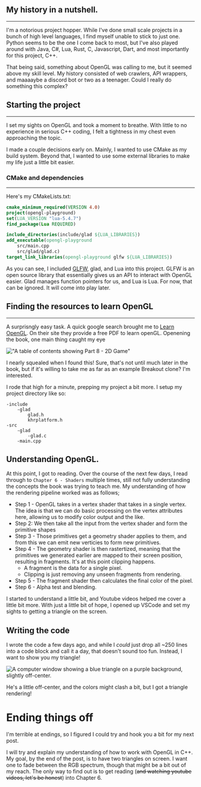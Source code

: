 <!--
.. title: Learning OpenGL in 2025.
.. slug: learning-opengl-in-2025
.. date: 2025-06-12 19:34:36 UTC-04:00
.. tags: opengl,dev
.. category: graphics-programming
.. link: 
.. description: The start of my experience with OpenGL and game programming.
.. type: text
-->

## My history in a nutshell.
---
I'm a notorious project hopper.  While I've done small scale projects in a bunch of high level languages, I find myself unable to stick to just one.  Python seems to be the one I come back to most, but I've also played around with Java, C#, Lua, Rust, C, Javascript, Dart, and most importantly for this project, C++.

That being said, something about OpenGL was calling to me, but it seemed above my skill level.  My history consisted of web crawlers, API wrappers, and maaaaybe a discord bot or two as a teenager.  Could I really do something this complex?

## Starting the project
---
I set my sights on OpenGL and took a moment to breathe.  With little to no experience in serious C++ coding, I felt a tightness in my chest even approaching the topic.

I made a couple decisions early on.  Mainly, I wanted to use CMake as my build system.  Beyond that, I wanted to use some external libraries to make my life just a little bit easier.  

### CMake and dependencies
---

Here's my CMakeLists.txt:
```CMake
cmake_minimum_required(VERSION 4.0)
project(opengl-playground)
set(LUA_VERSION "lua-5.4.7")
find_package(Lua REQUIRED)

include_directories(include/glad ${LUA_LIBRARIES})
add_executable(opengl-playground
    src/main.cpp
    src/glad/glad.c)
target_link_libraries(opengl-playground glfw ${LUA_LIBRARIES})


```

As you can see, I included [GLFW](https://www.glfw.org/), glad, and Lua into this project.  GLFW is an open source library that essentially gives us an API to interact with OpenGL easier.  Glad manages function pointers for us, and Lua is Lua.  For now, that can be ignored.  It will come into play later. 

## Finding the resources to learn OpenGL
---
A surprisngly easy task.  A quick google search brought me to [Learn OpenGL](https://learnopengl.com/).  On their site they provide a free PDF to learn openGL.  Openening the book, one main thing caught my eye

!["A table of contents showing Part 8 - 2D Game"](../images/part_8_opengl.png)

I nearly squealed when I found this!  Sure, that's not until much later in the book, but if it's willing to take me as far as an example Breakout clone?  I'm interested.

I rode that high for a minute, prepping my project a bit more.  I setup my project directory like so:

```
-include
    -glad
        glad.h
        khrplatform.h
-src
    -glad
        -glad.c
    -main.cpp
```

## Understanding OpenGL.

At this point, I got to reading.  Over the course of the next few days, I read through to `Chapter 6 - Shaders` multiple times, still not fully understanding the concepts the book was trying to teach me.  My understanding of how the rendering pipeline worked was as follows;

* Step 1 - OpenGL takes in a vertex shader that takes in a single vertex.  The idea is that we can do basic processing on the vertex attributes here, allowing us to modify color output and the like.
* Step 2: We then take all the input from the vertex shader and form the primitive shapes
* Step 3 - Those primitives get a geometry shader applies to them, and from this we can emit new verticies to form new primitives.
* Step 4 - The geometry shader is then rastertized, meaning that the primitives we generated earlier are mapped to their screen position, resulting in fragments.  It's at this point clipping happens.
    * A fragment is the data for a single pixel.
    * Clipping is just removing any unseen fragments from rendering.
* Step 5 - The fragment shader then calculates the final color of the pixel. 
* Step 6 - Alpha test and blending.

I started to understand a little bit, and Youtube videos helped me cover a little bit more.  With just a little bit of hope, I opened up VSCode and set my sights to getting a triangle on the screen.


## Writing the code
I wrote the code a few days ago, and while I *could* just drop all ~250 lines into a code block and call it a day, that doesn't sound too fun.  Instead, I want to show you my triangle!

![A computer window showing a blue triangle on a purple background, slightly off-center.](../images/the_triangle.png)

He's a little off-center, and the colors might clash a bit, but I got a triangle rendering!

# Ending things off
I'm terrible at endings, so I figured I could try and hook you a bit for my next post.

I will try and explain my understanding of how to work with OpenGL in C++.  My goal, by the end of the post, is to have two triangles on screen.  I want one to fade between the RGB spectrum, though that might be a bit out of my reach.  The only way to find out is to get reading (~~and watching youtube videos, let's be honest~~) into Chapter 6.